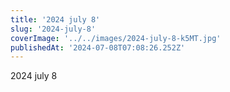 ```yaml
---
title: '2024 july 8'
slug: '2024-july-8'
coverImage: '../../images/2024-july-8-k5MT.jpg'
publishedAt: '2024-07-08T07:08:26.252Z'
---
```


2024 july 8